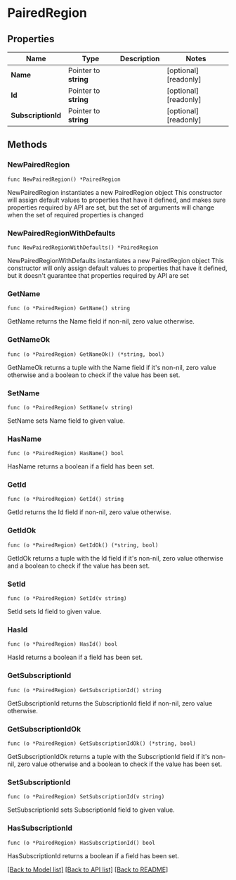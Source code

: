 # PairedRegion

## Properties

Name | Type | Description | Notes
------------ | ------------- | ------------- | -------------
**Name** | Pointer to **string** |  | [optional] [readonly] 
**Id** | Pointer to **string** |  | [optional] [readonly] 
**SubscriptionId** | Pointer to **string** |  | [optional] [readonly] 

## Methods

### NewPairedRegion

`func NewPairedRegion() *PairedRegion`

NewPairedRegion instantiates a new PairedRegion object
This constructor will assign default values to properties that have it defined,
and makes sure properties required by API are set, but the set of arguments
will change when the set of required properties is changed

### NewPairedRegionWithDefaults

`func NewPairedRegionWithDefaults() *PairedRegion`

NewPairedRegionWithDefaults instantiates a new PairedRegion object
This constructor will only assign default values to properties that have it defined,
but it doesn't guarantee that properties required by API are set

### GetName

`func (o *PairedRegion) GetName() string`

GetName returns the Name field if non-nil, zero value otherwise.

### GetNameOk

`func (o *PairedRegion) GetNameOk() (*string, bool)`

GetNameOk returns a tuple with the Name field if it's non-nil, zero value otherwise
and a boolean to check if the value has been set.

### SetName

`func (o *PairedRegion) SetName(v string)`

SetName sets Name field to given value.

### HasName

`func (o *PairedRegion) HasName() bool`

HasName returns a boolean if a field has been set.

### GetId

`func (o *PairedRegion) GetId() string`

GetId returns the Id field if non-nil, zero value otherwise.

### GetIdOk

`func (o *PairedRegion) GetIdOk() (*string, bool)`

GetIdOk returns a tuple with the Id field if it's non-nil, zero value otherwise
and a boolean to check if the value has been set.

### SetId

`func (o *PairedRegion) SetId(v string)`

SetId sets Id field to given value.

### HasId

`func (o *PairedRegion) HasId() bool`

HasId returns a boolean if a field has been set.

### GetSubscriptionId

`func (o *PairedRegion) GetSubscriptionId() string`

GetSubscriptionId returns the SubscriptionId field if non-nil, zero value otherwise.

### GetSubscriptionIdOk

`func (o *PairedRegion) GetSubscriptionIdOk() (*string, bool)`

GetSubscriptionIdOk returns a tuple with the SubscriptionId field if it's non-nil, zero value otherwise
and a boolean to check if the value has been set.

### SetSubscriptionId

`func (o *PairedRegion) SetSubscriptionId(v string)`

SetSubscriptionId sets SubscriptionId field to given value.

### HasSubscriptionId

`func (o *PairedRegion) HasSubscriptionId() bool`

HasSubscriptionId returns a boolean if a field has been set.


[[Back to Model list]](../README.md#documentation-for-models) [[Back to API list]](../README.md#documentation-for-api-endpoints) [[Back to README]](../README.md)


